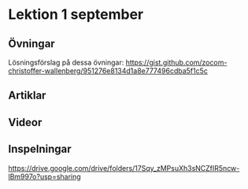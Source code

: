 # Lektion 1 september

## Övningar

Lösningsförslag på dessa övningar: https://gist.github.com/zocom-christoffer-wallenberg/951276e8134d1a8e777496cdba5f1c5c

## Artiklar

## Videor

## Inspelningar

https://drive.google.com/drive/folders/17Sqy_zMPsuXh3sNCZfIR5ncw-lBm997o?usp=sharing